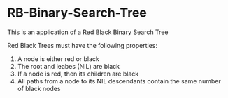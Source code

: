 # RB-Binary-Search-Tree
This is an application of a Red Black Binary Search Tree

Red Black Trees must have the following properties:
1. A node is either red or black
2. The root and leabes (NIL) are black
3. If a node is red, then its children are black
4. All paths from a node to its NIL descendants contain the same number of black nodes